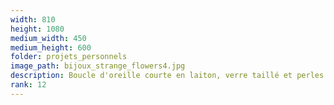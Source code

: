 ```yaml
---
width: 810
height: 1080
medium_width: 450
medium_height: 600
folder: projets_personnels
image_path: bijoux_strange_flowers4.jpg
description: Boucle d'oreille courte en laiton, verre taillé et perles de verre
rank: 12
---
```

